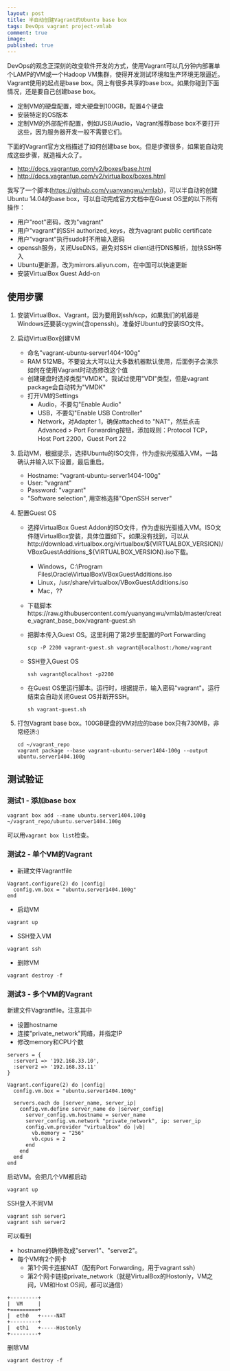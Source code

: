 ```yaml
---
layout: post
title: 半自动创建Vagrant的Ubuntu base box
tags: DevOps vagrant project-vmlab
comment: true
image: 
published: true
---
```

DevOps的观念正深刻的改变软件开发的方式，使用Vagrant可以几分钟内部署单个LAMP的VM或一个Hadoop VM集群，使得开发测试环境和生产环境无限逼近。Vagrant使用的起点是base box。网上有很多共享的base box。如果你碰到下面情况，还是要自己创建base box。

- 定制VM的硬盘配置，增大硬盘到100GB，配置4个硬盘
- 安装特定的OS版本
- 定制VM的外部配件配置，例如USB/Audio，Vagrant推荐base box不要打开这些，因为服务器开发一般不需要它们。

下面的Vagrant官方文档描述了如何创建base box。但是步骤很多，如果能自动完成这些步骤，就造福大众了。

- http://docs.vagrantup.com/v2/boxes/base.html
- http://docs.vagrantup.com/v2/virtualbox/boxes.html

我写了一个脚本(https://github.com/yuanyangwu/vmlab)，可以半自动的创建Ubuntu 14.04的base box，可以自动完成官方文档中在Guest OS里的以下所有操作：

- 用户"root"密码，改为"vagrant"
- 用户"vagrant"的SSH authorized_keys，改为vagrant public certificate
- 用户"vagrant"执行sudo时不用输入密码
- openssh服务，关闭UseDNS，避免对SSH client进行DNS解析，加快SSH等入
- Ubuntu更新源，改为mirrors.aliyun.com，在中国可以快速更新
- 安装VirtualBox Guest Add-on

## 使用步骤

1. 安装VirtualBox、Vagrant，因为要用到ssh/scp，如果我们的机器是Windows还要装cygwin(含openssh)。准备好Ubuntu的安装ISO文件。
2. 启动VirtualBox创建VM   
   - 命名"vagrant-ubuntu-server1404-100g"
   - RAM 512MB。不要设太大可以让大多数机器默认使用，后面例子会演示如何在使用Vagrant时动态修改这个值
   - 创建硬盘时选择类型"VMDK"。我试过使用"VDI"类型，但是vagrant package会自动转为"VMDK"
   - 打开VM的Settings   
      * Audio，不要勾"Enable Audio"
      * USB，不要勾"Enable USB Controller"
      * Network，对Adapter 1，确保attached to "NAT"，然后点击Advanced > Port Forwarding按钮，添加规则：Protocol TCP，Host Port 2200，Guest Port 22
3. 启动VM，根据提示，选择Ubuntu的ISO文件，作为虚拟光驱插入VM。一路确认并输入以下设置，最后重启。
   - Hostname: "vagrant-ubuntu-server1404-100g"
   - User: "vagrant"
   - Password: "vagrant"
   - "Software selection", 用空格选择"OpenSSH server"
4. 配置Guest OS
   - 选择VirtualBox Guest Addon的ISO文件，作为虚拟光驱插入VM。ISO文件随VirtualBox安装，具体位置如下。如果没有找到，可以从http://download.virtualbox.org/virtualbox/\${VIRTUALBOX_VERSION}/VBoxGuestAdditions_\${VIRTUALBOX_VERSION}.iso下载。
     * Windows，C:\Program Files\Oracle\VirtualBox\VBoxGuestAdditions.iso
     * Linux，/usr/share/virtualbox/VBoxGuestAdditions.iso
     * Mac，??
   - 下载脚本https://raw.githubusercontent.com/yuanyangwu/vmlab/master/create_vagrant_base_box/vagrant-guest.sh
   - 把脚本传入Guest OS。这里利用了第2步里配置的Port Forwarding
     
      ```
      scp -P 2200 vagrant-guest.sh vagrant@localhost:/home/vagrant
      ```
   - SSH登入Guest OS

      ```
      ssh vagrant@localhost -p2200
      ```
   - 在Guest OS里运行脚本。运行时，根据提示，输入密码"vagrant"。运行结束会自动关闭Guest OS并断开SSH。

      ```
      sh vagrant-guest.sh
      ```
5. 打包Vagrant base box。100GB硬盘的VM对应的base box只有730MB，非常经济:)
    
    ```
    cd ~/vagrant_repo
    vagrant package --base vagrant-ubuntu-server1404-100g --output ubuntu.server1404.100g
    ```

## 测试验证

### 测试1 - 添加base box

```
vagrant box add --name ubuntu.server1404.100g ~/vagrant_repo/ubuntu.server1404.100g
```
可以用`vagrant box list`检查。

### 测试2 - 单个VM的Vagrant

- 新建文件Vagrantfile
  
```
Vagrant.configure(2) do |config|
  config.vm.box = "ubuntu.server1404.100g"
end
```
- 启动VM

```
vagrant up
```
- SSH登入VM

```
vagrant ssh
```
- 删除VM

```
vagrant destroy -f
```

### 测试3 - 多个VM的Vagrant
新建文件Vagrantfile。注意其中

- 设置hostname
- 连接"private_network"网络，并指定IP
- 修改memory和CPU个数

```
servers = {
  :server1 => '192.168.33.10',
  :server2 => '192.168.33.11'
}

Vagrant.configure(2) do |config|
  config.vm.box = "ubuntu.server1404.100g"

  servers.each do |server_name, server_ip|
    config.vm.define server_name do |server_config|
      server_config.vm.hostname = server_name
      server_config.vm.network "private_network", ip: server_ip
      config.vm.provider "virtualbox" do |vb|
        vb.memory = "256"
        vb.cpus = 2
      end
    end
  end
end
```
启动VM。会把几个VM都启动

```
vagrant up
```

SSH登入不同VM

```
vagrant ssh server1
vagrant ssh server2
```

可以看到

- hostname的确修改成"server1"、"server2"。
- 每个VM有2个网卡
  * 第1个网卡连接NAT（配有Port Forwarding，用于vagrant ssh）
  * 第2个网卡链接private_network（就是VirtualBox的Hostonly，VM之间，VM和Host OS间，都可以通信）

```
+---------+
|  VM     |
+=========+
|  eth0   +-----NAT
+---------+
|  eth1   +-----Hostonly
+---------+
```

删除VM

```
vagrant destroy -f
```